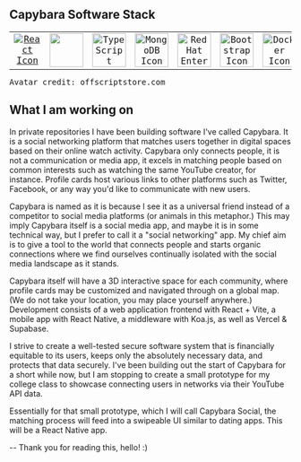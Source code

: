 ## Capybara Software Stack

<div style="font-family: 'VT323', monospace; align-items: center; max-width: 700px; margin: 0 auto;">
  <table style="max-width: 700px; margin: 0 auto;">
    <tr>
      <td align="center" width="116"><a href="https://nextjs.org/" title="Nextjs" target="_blank"><img src="https://cdn.jsdelivr.net/gh/devicons/devicon@latest/icons/react/react-original.svg" alt="React Icon"/></a></td>
      <td align="center" width="116"><a href="https://azure.microsoft.com/en-us/products/azure-sql/database" title="Azure SQL" target="_blank"><img src="https://cdn.jsdelivr.net/gh/devicons/devicon@latest/icons/azuresqldatabase/azuresqldatabase-original.svg" style="width: 60px; height: 60px;" /></a></td>
      <td align="center" width="116"><a href="https://www.typescriptlang.org/" title="TypeScript" target="_blank"><img src="https://cdn.jsdelivr.net/gh/devicons/devicon/icons/typescript/typescript-original.svg" style="width: 60px; height: 60px;" alt="TypeScript Icon"/></a></td>
      <td align="center" width="116"><a href="https://www.mongodb.com/" title="MongoDB" target="_blank"><img src="https://cdn.jsdelivr.net/gh/devicons/devicon/icons/mongodb/mongodb-original.svg" style="width: 60px; height: 60px;" alt="MongoDB Icon"/></a></td>
      <td align="center" width="116"><a href="https://www.redhat.com/en/technologies/linux-platforms/enterprise-linux" title="Red Hat Enterprise Linux" target="_blank"><img src="https://cdn.jsdelivr.net/gh/devicons/devicon/icons/redhat/redhat-original.svg" style="width: 60px; height: 60px;" alt="Red Hat Enterprise Linux Icon"/></a></td>
      <td align="center" width="116"><a href="https://getbootstrap.com/docs/4.0/getting-started/introduction/" title="Bootstrap" target="_blank"><img src="https://cdn.jsdelivr.net/gh/devicons/devicon@latest/icons/bootstrap/bootstrap-original.svg" style="width: 60px; height: 60px;" alt="Bootstrap Icon"/></a></td>
      <td align="center" width="116"><a href="https://www.docker.com/" title="Docker" target="_blank"><img src="https://cdn.jsdelivr.net/gh/devicons/devicon/icons/docker/docker-original.svg" style="width: 60px; height: 60px;" alt="Docker Icon"/></a></td>
    </tr>
  </table>

Avatar credit: offscriptstore.com

</div>


## What I am working on

In private repositories I have been building software I've called Capybara. It is a social networking platform that matches users together in digital spaces based on their online watch activity. Capybara only connects people, it is not a communication or media app, it excels in matching people based on common interests such as watching the same YouTube creator, for instance. Profile cards host various links to other platforms such as Twitter, Facebook, or any way you'd like to communicate with new users. 

Capybara is named as it is because I see it as a universal friend instead of a competitor to social media platforms (or animals in this metaphor.) This may imply Capybara itself is a social media app, and maybe it is in some technical way, but I prefer to call it a "social networking" app. My chief aim is to give a tool to the world that connects people and starts organic connections where we find ourselves continually isolated with the social media landscape as it stands.

Capybara itself will have a 3D interactive space for each community, where profile cards may be customized and navigated through on a global map. (We do not take your location, you may place yourself anywhere.) Development consists of a web application frontend with React + Vite, a mobile app with React Native, a middleware with Koa.js, as well as Vercel & Supabase.

I strive to create a well-tested secure software system that is financially equitable to its users, keeps only the absolutely necessary data, and protects that data securely. I've been building out the start of Capybara for a short while now, but I am stopping to create a small prototype for my college class to showcase connecting users in networks via their YouTube API data.

Essentially for that small prototype, which I will call Capybara Social, the matching process will feed into a swipeable UI similar to dating apps. This will be a React Native app.

-- Thank you for reading this, hello! :)

